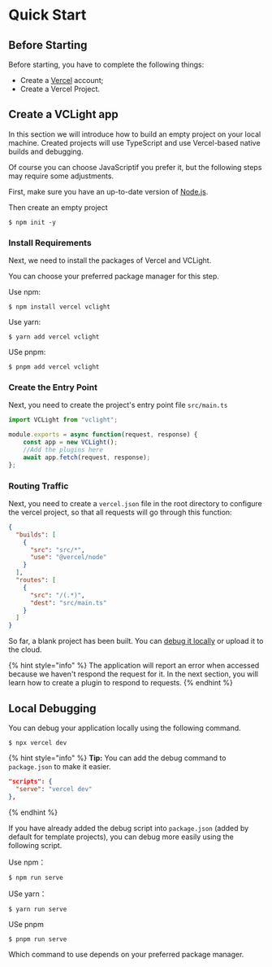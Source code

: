 # Quick Start

## Before Starting

Before starting, you have to complete the following things:

- Create a [Vercel](https://vercel.com/) account;
- Create a Vercel Project.

## Create a VCLight app

In this section we will introduce how to build an empty project on your local machine. Created projects will use TypeScript and use Vercel-based native builds and debugging.

Of course you can choose JavaScriptif you prefer it, but the following steps may require some adjustments.

First, make sure you have an up-to-date version of [Node.js](https://nodejs.org/).

Then create an empty project
```shell
$ npm init -y
```

### Install Requirements

Next, we need to install the packages of Vercel and VCLight.

You can choose your preferred package manager for this step.

Use npm:
```shell
$ npm install vercel vclight
```

Use yarn:
```shell
$ yarn add vercel vclight
```

USe pnpm:
```shell
$ pnpm add vercel vclight
```

### Create the Entry Point

Next, you need to create the project's entry point file `src/main.ts`

```TypeScript
import VCLight from "vclight";

module.exports = async function(request, response) {
    const app = new VCLight();
    //Add the plugins here
    await app.fetch(request, response);
};
```

### Routing Traffic

Next, you need to create a `vercel.json` file in the root directory to configure the vercel project, so that all requests will go through this function:

```json
{
  "builds": [
    {
      "src": "src/*",
      "use": "@vercel/node"
    }
  ],
  "routes": [
    {
      "src": "/(.*)",
      "dest": "src/main.ts"
    }
  ]
}
```

So far, a blank project has been built. You can [debug it locally](#local-debugging) or upload it to the cloud.

{% hint style="info" %}
The application will report an error when accessed because we haven't respond the request for it. In the next section, you will learn how to create a plugin to respond to requests.
{% endhint %}

## Local Debugging

You can debug your application locally using the following command.

```shell
$ npx vercel dev
```

{% hint style="info" %}
**Tip:** You can add the debug command to `package.json` to make it easier.

```json
"scripts": {
  "serve": "vercel dev"
},
```
{% endhint %}

If you have already added the debug script into `package.json` (added by default for template projects), you can debug more easily using the following script.

Use npm：
```shell
$ npm run serve
```

USe yarn：
```shell
$ yarn run serve
```

USe pnpm
```shell
$ pnpm run serve
```

Which command to use depends on your preferred package manager.
